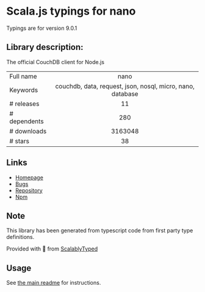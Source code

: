 
# Scala.js typings for nano

Typings are for version 9.0.1

## Library description:
The official CouchDB client for Node.js

|                    |                 |
| ------------------ | :-------------: |
| Full name          | nano |
| Keywords           | couchdb, data, request, json, nosql, micro, nano, database |
| # releases         | 11 |
| # dependents       | 280 |
| # downloads        | 3163048 |
| # stars            | 38 |

## Links
- [Homepage](http://github.com/apache/couchdb-nano)
- [Bugs](https://github.com/apache/couchdb-nano/issues)
- [Repository](https://github.com/apache/couchdb-nano)
- [Npm](https://www.npmjs.com/package/nano)
    


## Note
This library has been generated from typescript code from first party type definitions.

Provided with :purple_heart: from [ScalablyTyped](https://github.com/oyvindberg/ScalablyTyped)

## Usage
See [the main readme](../../readme.md) for instructions.


